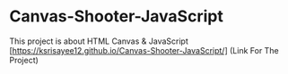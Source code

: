 # Canvas-Shooter-JavaScript
This project is about HTML Canvas & JavaScript
[https://ksrisayee12.github.io/Canvas-Shooter-JavaScript/] (Link For The Project)

